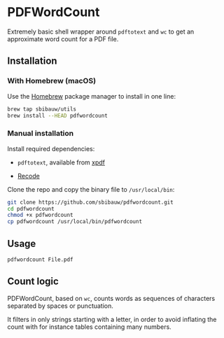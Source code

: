 # PDFWordCount

Extremely basic shell wrapper around `pdftotext` and `wc` to get an approximate word count for a PDF file.

## Installation

### With Homebrew (macOS)

Use the [Homebrew](https://brew.sh/) package manager to install in one line:

```bash
brew tap sbibauw/utils
brew install --HEAD pdfwordcount
```

### Manual installation

Install required dependencies:

- `pdftotext`, available from [xpdf](https://www.xpdfreader.com/)

- [Recode](https://github.com/rrthomas/recode)

Clone the repo and copy the binary file to `/usr/local/bin`:

```bash
git clone https://github.com/sbibauw/pdfwordcount.git
cd pdfwordcount
chmod +x pdfwordcount
cp pdfwordcount /usr/local/bin/pdfwordcount
```

## Usage

```bash
pdfwordcount File.pdf
```

## Count logic

PDFWordCount, based on `wc`, counts words as sequences of characters separated by spaces or punctuation.

It filters in only strings starting with a letter, in order to avoid inflating the count with for instance tables containing many numbers.




